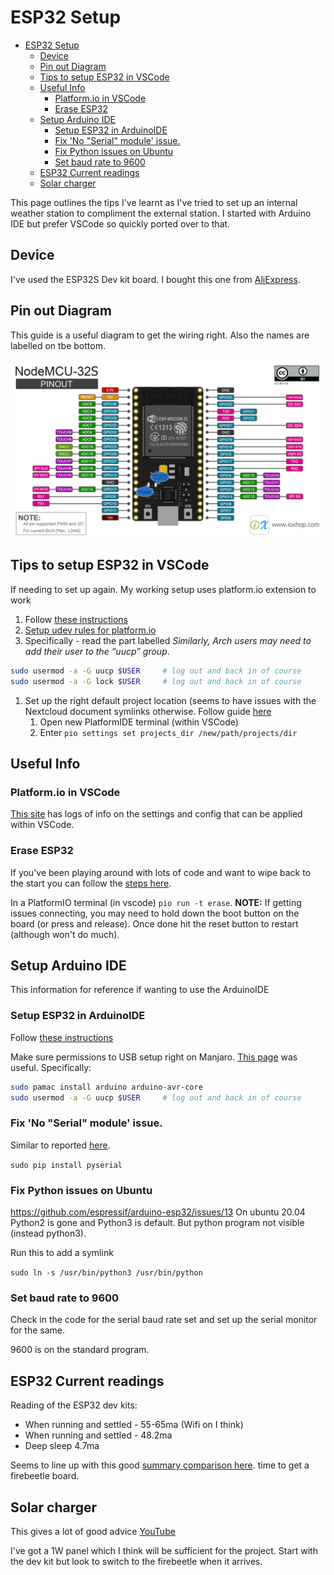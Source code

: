 # ESP32 Setup
- [ESP32 Setup](#esp32-setup)
  - [Device](#device)
  - [Pin out Diagram](#pin-out-diagram)
  - [Tips to setup ESP32 in VSCode](#tips-to-setup-esp32-in-vscode)
  - [Useful Info](#useful-info)
    - [Platform.io in VSCode](#platformio-in-vscode)
    - [Erase ESP32](#erase-esp32)
  - [Setup Arduino IDE](#setup-arduino-ide)
    - [Setup ESP32 in ArduinoIDE](#setup-esp32-in-arduinoide)
    - [Fix 'No "Serial" module' issue.](#fix-no-serial-module-issue)
    - [Fix Python issues on Ubuntu](#fix-python-issues-on-ubuntu)
    - [Set baud rate to 9600](#set-baud-rate-to-9600)
  - [ESP32 Current readings](#esp32-current-readings)
  - [Solar charger](#solar-charger)

This page outlines the tips I've learnt as I've tried to set up an internal weather station to compliment the external station. I started with Arduino IDE but prefer VSCode so quickly ported over to that. 

## Device

I've used the ESP32S Dev kit board. I bought this one from [AliExpress](https://www.aliexpress.com/item/1005001798651086.html?spm=a2g0s.9042311.0.0.3a774c4dBNpL3M).

## Pin out Diagram

This guide is a useful diagram to get the wiring right. Also the names are labelled on tbe bottom. 

![ESP32S Pin Diagram](./images/esp32-pin-diagram.png "ESP32S Pin Diagram")

## Tips to setup ESP32 in VSCode

If needing to set up again. My working setup uses platform.io extension to work

1. Follow [these instructions](https://randomnerdtutorials.com/vs-code-platformio-ide-esp32-esp8266-arduino/)
2. [Setup udev rules for platform.io](https://docs.platformio.org/en/latest//faq.html#platformio-udev-rules)
3. Specifically - read the part labelled *Similarly, Arch users may need to add their user to the “uucp” group*. 

``` bash
sudo usermod -a -G uucp $USER     # log out and back in of course
sudo usermod -a -G lock $USER     # log out and back in of course
```
1. Set up the right default project location (seems to have issues with the Nextcloud document symlinks otherwise. Follow guide [here](https://community.platformio.org/t/how-to-change-default-new-project-location/2828/2)
   1. Open new PlatformIDE terminal (within VSCode)
   2. Enter `pio settings set projects_dir /new/path/projects/dir`


## Useful Info

### Platform.io in VSCode
[This site](https://docs.platformio.org/en/latest//integration/ide/vscode.html#) has logs of info on the settings and config that can be applied within VSCode. 

### Erase ESP32
If you've been playing around with lots of code and want to wipe back to the start you can follow the [steps here](https://community.platformio.org/t/why-i-have-to-keep-pressed-reset-button-every-time-when-loading/6273/4). 

In a PlatformIO terminal (in vscode) `pio run -t erase`. **NOTE:** If getting issues connecting, you may need to hold down the boot button on the board (or press and release). Once done hit the reset button to restart (although won't do much). 

## Setup Arduino IDE
This information for reference if wanting to use the ArduinoIDE

### Setup ESP32 in ArduinoIDE
Follow [these instructions](https://randomnerdtutorials.com/installing-the-esp32-board-in-arduino-ide-windows-instructions/)

Make sure permissions to USB setup right on Manjaro. [This page](https://forum.manjaro.org/t/arduino-ide-dev-ttyacm0-permission-denied/45013) was useful. Specifically:

``` bash
sudo pamac install arduino arduino-avr-core
sudo usermod -a -G uucp $USER     # log out and back in of course
```

### Fix 'No "Serial" module' issue. 

Similar to reported [here](https://github.com/espressif/arduino-esp32/issues/13).

`sudo pip install pyserial`

### Fix Python issues on Ubuntu
https://github.com/espressif/arduino-esp32/issues/13
On ubuntu 20.04 Python2 is gone and Python3 is default. But python program not visible (instead python3). 

Run this to add a symlink

`sudo ln -s /usr/bin/python3 /usr/bin/python`

### Set baud rate to 9600

Check in the code for the serial baud rate set and set up the serial monitor for the same. 

9600 is on the standard program. 

## ESP32 Current readings
Reading of the ESP32 dev kits:
- When running and settled - 55-65ma (Wifi on I think)
- When running and settled - 48.2ma
- Deep sleep 4.7ma

Seems to line up with this good [summary comparison here](https://diyi0t.com/reduce-the-esp32-power-consumption/). time to get a firebeetle board. 

## Solar charger
This gives a lot of good advice [YouTube](https://www.youtube.com/watch?v=gcbzdtRmYrM&ab_channel=G6EJD-David)

I've got a 1W panel which I think will be sufficient for the project. Start with the dev kit but look to switch to the firebeetle when it arrives. 